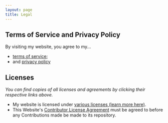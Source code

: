 ```yaml
---
layout: page
title: Legal
---
```


## Terms of Service and Privacy Policy
By visiting my website, you agree to my...
- [terms of service](/legal/terms-of-service/); 
- and [privacy policy](/legal/privacy-policy/)

## Licenses
*You can find copies of all licenses and agreements by clicking their respective links above.*
- My website is licensed under [various licenses (learn more here)](/legal/website-licenses/).
- This Website's [Contributor License Agreement](/legal/website-cla/) must be agreed to before any Contributions made be made to its repository.
